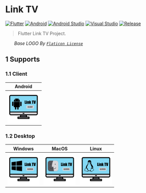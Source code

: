 # Link TV

[![Flutter](https://img.shields.io/badge/Flutter-3.3.0-brightgreen.svg?style=flat&logo=flutter)](https://docs.flutter.dev)
[![Android](https://img.shields.io/badge/Android-33-brightgreen.svg?style=flat&logo=android)](https://developer.android.com/docs)
[![Android Studio](https://img.shields.io/badge/Android_Studio-2021.2.1-brightgreen.svg?style=flat&logo=android_studio)](https://developer.android.com/studio)
[![Visual Studio](https://img.shields.io/badge/Visual_Studio-17.2-brightgreen.svg?style=flat&logo=visual_studio)](https://visualstudio.microsoft.com/)
[![Release](https://img.shields.io/badge/Release-1.0.0-blue.svg)](https://github.com/aaric/linktv6/releases)

> Flutter Link TV Project.

&emsp;&emsp;*Base LOGO By [`Flaticon License`](https://www.flaticon.com/free-icon/monitor_3474362)*

## 1 Supports

### 1.1 Client

|Android|
|:---:|
|<img src="docs/logo/client/android.png" height="100px" />|

### 1.2 Desktop

|Windows|MacOS|Linux|
|:---:|:---:|:---:|
|<img src="docs/logo/desktop/windows.png" height="100px" />|<img src="docs/logo/desktop/macos.png" height="100px" />|<img src="docs/logo/desktop/linux.png" height="100px" />|
